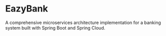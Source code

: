 # EazyBank
A comprehensive microservices architecture implementation for a banking system built with Spring Boot and Spring Cloud.

